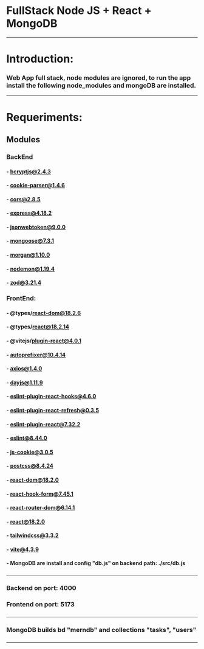 # FullStack Node JS + React + MongoDB
-------------------------------------------------------------------------------------------------------------------------------------------
#  Introduction:
###  Web App full stack, node modules are ignored, to run the app install the following node_modules and mongoDB are installed.
-------------------------------------------------------------------------------------------------------------------------------------------
###
# Requeriments:
###
## Modules
###    BackEnd
####        - bcryptjs@2.4.3
####        - cookie-parser@1.4.6
####        - cors@2.8.5
####        - express@4.18.2
####        - jsonwebtoken@9.0.0
####        - mongoose@7.3.1
####        - morgan@1.10.0
####        - nodemon@1.19.4
####        - zod@3.21.4
###
###    FrontEnd:
####        - @types/react-dom@18.2.6
####        - @types/react@18.2.14
####        - @vitejs/plugin-react@4.0.1
####        - autoprefixer@10.4.14
####        - axios@1.4.0
####        - dayjs@1.11.9
####        - eslint-plugin-react-hooks@4.6.0
####        - eslint-plugin-react-refresh@0.3.5
####        - eslint-plugin-react@7.32.2
####        - eslint@8.44.0
####        - js-cookie@3.0.5
####        - postcss@8.4.24
####        - react-dom@18.2.0
####        - react-hook-form@7.45.1
####        - react-router-dom@6.14.1
####        - react@18.2.0
####        - tailwindcss@3.3.2
####        - vite@4.3.9
####
####  - MongoDB are install and config "db.js" on backend path: ./src/db.js
###
-------------------------------------------------------------------------------------------------------------------------------------------
###  
###  Backend on port: 4000
###  Frontend on port: 5173
###
-------------------------------------------------------------------------------------------------------------------------------------------
###
### MongoDB builds bd "merndb" and collections "tasks", "users"
###
-------------------------------------------------------------------------------------------------------------------------------------------
  
